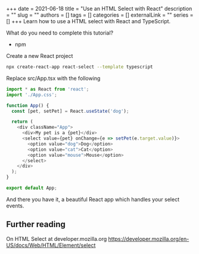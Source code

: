 +++
date = 2021-06-18
title = "Use an HTML Select with React"
description = ""
slug = ""
authors = []
tags = []
categories = []
externalLink = ""
series = []
+++
Learn how to use a HTML select with React and TypeScript.

What do you need to complete this tutorial?
* npm

Create a new React project

```bash
npx create-react-app react-select --template typescript
```

Replace src/App.tsx with the following

```typescript jsx
import * as React from 'react';
import './App.css';

function App() {
  const [pet, setPet] = React.useState('dog');

  return (
    <div className="App">
      <div>My pet is a {pet}</div>
      <select value={pet} onChange={e => setPet(e.target.value)}>
        <option value="dog">Dog</option>
        <option value="cat">Cat</option>
        <option value="mouse">Mouse</option>
      </select>
    </div>
  );
}

export default App;
```

And there you have it, a beautiful React app which handles your select events.

## Further reading

On HTML Select at developer.mozilla.org <https://developer.mozilla.org/en-US/docs/Web/HTML/Element/select>

